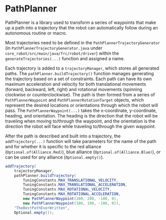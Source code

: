 # PathPlanner

PathPlanner is a library used to transform a series of waypoints that make up a path into a trajectory that the robot can automatically follow during an autonomous routine or macro.

Most trajectories need to be defined in the `PathPlannerTrajectoryGenerator` (in `PathPlannerTrajectoryGenerator.java` under `core_robot/src/main/java/frc/robot/driver`) within the `generateTrajectories(...)` function and assigned a name.

Each trajectory is added to a `trajectoryManager`, which stores all generated paths. The `pathPlanner.buildTrajectory()` function manages generating the trajectory based on a set of constraints. Each path can have its own maximum acceleration and velocity for both translational movements (forward, backward, left, right) and rotational movements (spinning clockwise or counterclockwise). The path is then formed from a series of `PathPlannerWaypoint` and `PathPlannerRotationTarget` objects, which represent the desired locations or orientations through which the robot will pass. The `PathPlannerWaypoint(...)` takes the x-coordinate, y-coordinate, heading, and orientation. The heading is the direction that the robot will be traveling when moving to/through the waypoint, and the orientation is the direction the robot will face while traveling to/through the given waypoint.

After the path is described and built into a trajectory, the `addTrajectory(...)` function will take parameters for the name of the path and for whether it is specific to the red alliance (`Optional.of(Alliance.Red)`), blue alliance (`Optional.of(Alliance.Blue)`), or can be used for any alliance (`Optional.empty()`).

```java
addTrajectory(
    trajectoryManager,
    pathPlanner.buildTrajectory(
        TuningConstants.MAX_TRANSLATIONAL_VELOCITY,
        TuningConstants.MAX_TRANSLATIONAL_ACCELERATION,
        TuningConstants.MAX_ROTATIONAL_VELOCITY,
        TuningConstants.MAX_ROTATIONAL_ACCELERATION,
        new PathPlannerWaypoint(200, 200, -180, 0),
        new PathPlannerWaypoint(100, 100, -180, 0)),
    "TheBestPathEverWritten",
    Optional.empty());
```
